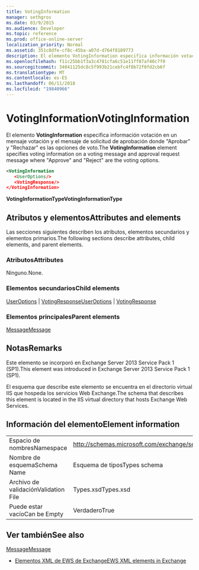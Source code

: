 ```yaml
---
title: VotingInformation
manager: sethgros
ms.date: 03/9/2015
ms.audience: Developer
ms.topic: reference
ms.prod: office-online-server
localization_priority: Normal
ms.assetid: 351c8dfe-cf8c-45ba-a07d-d764f8189773
description: El elemento VotingInformation especifica información votación en un mensaje de votación y whereApproveandRejectare de mensaje de solicitud de aprobación de las opciones de voto.
ms.openlocfilehash: f11c25bb1f3a3c4781cfa6c51e11ff87af40c7f0
ms.sourcegitcommit: 34041125dc8c5f993b21cebfc4f8b72f0fd2cb6f
ms.translationtype: MT
ms.contentlocale: es-ES
ms.lasthandoff: 06/11/2018
ms.locfileid: "19840966"
---
```

# <a name="votinginformation"></a><span data-ttu-id="acfac-103">VotingInformation</span><span class="sxs-lookup"><span data-stu-id="acfac-103">VotingInformation</span></span>

<span data-ttu-id="acfac-104">El elemento **VotingInformation** especifica información votación en un mensaje votación y el mensaje de solicitud de aprobación donde "Aprobar" y "Rechazar" es las opciones de voto.</span><span class="sxs-lookup"><span data-stu-id="acfac-104">The **VotingInformation** element specifies voting information on a voting message and approval request message where "Approve" and "Reject" are the voting options.</span></span> 
  
```XML
<VotingInformation
   <UserOptions/>
   <VotingResponse/>
</VotingInformation>
```

 <span data-ttu-id="acfac-105">**VotingInformationType**</span><span class="sxs-lookup"><span data-stu-id="acfac-105">**VotingInformationType**</span></span>
## <a name="attributes-and-elements"></a><span data-ttu-id="acfac-106">Atributos y elementos</span><span class="sxs-lookup"><span data-stu-id="acfac-106">Attributes and elements</span></span>

<span data-ttu-id="acfac-107">Las secciones siguientes describen los atributos, elementos secundarios y elementos primarios.</span><span class="sxs-lookup"><span data-stu-id="acfac-107">The following sections describe attributes, child elements, and parent elements.</span></span>
  
### <a name="attributes"></a><span data-ttu-id="acfac-108">Atributos</span><span class="sxs-lookup"><span data-stu-id="acfac-108">Attributes</span></span>

<span data-ttu-id="acfac-109">Ninguno.</span><span class="sxs-lookup"><span data-stu-id="acfac-109">None.</span></span>
  
### <a name="child-elements"></a><span data-ttu-id="acfac-110">Elementos secundarios</span><span class="sxs-lookup"><span data-stu-id="acfac-110">Child elements</span></span>

<span data-ttu-id="acfac-111">[UserOptions](useroptions.md) | [VotingResponse](votingresponse.md)</span><span class="sxs-lookup"><span data-stu-id="acfac-111">[UserOptions](useroptions.md) | [VotingResponse](votingresponse.md)</span></span>
  
### <a name="parent-elements"></a><span data-ttu-id="acfac-112">Elementos principales</span><span class="sxs-lookup"><span data-stu-id="acfac-112">Parent elements</span></span>

[<span data-ttu-id="acfac-113">Message</span><span class="sxs-lookup"><span data-stu-id="acfac-113">Message</span></span>](message-ex15websvcsotherref.md)
  
## <a name="remarks"></a><span data-ttu-id="acfac-114">Notas</span><span class="sxs-lookup"><span data-stu-id="acfac-114">Remarks</span></span>

<span data-ttu-id="acfac-115">Este elemento se incorporó en Exchange Server 2013 Service Pack 1 (SP1).</span><span class="sxs-lookup"><span data-stu-id="acfac-115">This element was introduced in Exchange Server 2013 Service Pack 1 (SP1).</span></span>
  
<span data-ttu-id="acfac-116">El esquema que describe este elemento se encuentra en el directorio virtual IIS que hospeda los servicios Web Exchange.</span><span class="sxs-lookup"><span data-stu-id="acfac-116">The schema that describes this element is located in the IIS virtual directory that hosts Exchange Web Services.</span></span>
  
## <a name="element-information"></a><span data-ttu-id="acfac-117">Información del elemento</span><span class="sxs-lookup"><span data-stu-id="acfac-117">Element information</span></span>

|||
|:-----|:-----|
|<span data-ttu-id="acfac-118">Espacio de nombres</span><span class="sxs-lookup"><span data-stu-id="acfac-118">Namespace</span></span>  <br/> |http://schemas.microsoft.com/exchange/services/2006/types  <br/> |
|<span data-ttu-id="acfac-119">Nombre de esquema</span><span class="sxs-lookup"><span data-stu-id="acfac-119">Schema Name</span></span>  <br/> |<span data-ttu-id="acfac-120">Esquema de tipos</span><span class="sxs-lookup"><span data-stu-id="acfac-120">Types schema</span></span>  <br/> |
|<span data-ttu-id="acfac-121">Archivo de validación</span><span class="sxs-lookup"><span data-stu-id="acfac-121">Validation File</span></span>  <br/> |<span data-ttu-id="acfac-122">Types.xsd</span><span class="sxs-lookup"><span data-stu-id="acfac-122">Types.xsd</span></span>  <br/> |
|<span data-ttu-id="acfac-123">Puede estar vacío</span><span class="sxs-lookup"><span data-stu-id="acfac-123">Can be Empty</span></span>  <br/> |<span data-ttu-id="acfac-124">Verdadero</span><span class="sxs-lookup"><span data-stu-id="acfac-124">True</span></span>  <br/> |
   
## <a name="see-also"></a><span data-ttu-id="acfac-125">Ver también</span><span class="sxs-lookup"><span data-stu-id="acfac-125">See also</span></span>



[<span data-ttu-id="acfac-126">Message</span><span class="sxs-lookup"><span data-stu-id="acfac-126">Message</span></span>](message-ex15websvcsotherref.md)


- [<span data-ttu-id="acfac-127">Elementos XML de EWS de Exchange</span><span class="sxs-lookup"><span data-stu-id="acfac-127">EWS XML elements in Exchange</span></span>](ews-xml-elements-in-exchange.md)

